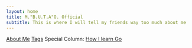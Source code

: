 ```yaml
---
layout: home
title: M."B.U.T.A"O. Official
subtitle: This is where I will tell my friends way too much about me
---
```


[About Me](aboutme.md) [Tags](tags.html)
Special Column: [How I learn Go](go_index.md)

